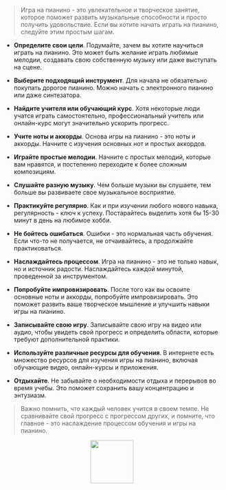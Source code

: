 > Игра на пианино - это увлекательное и 
творческое занятие, которое поможет развить 
музыкальные способности и просто получить удовольствие. 
Если вы хотите начать играть на пианино, следуйте 
этим простым шагам.

* **Определите свои цели**.
Подумайте, зачем вы хотите научиться играть на пианино. 
Это может быть желание играть любимые мелодии, создавать свою 
собственную музыку или даже выступать на сцене.


* **Выберите подходящий инструмент**. 
Для начала не обязательно покупать дорогое пианино. 
Можно начать с электронного пианино или даже синтезатора.


* **Найдите учителя или обучающий курс**. 
Хотя некоторые люди учатся играть самостоятельно, 
профессиональный учитель или онлайн-курс могут значительно 
ускорить прогресс.


* **Учите ноты и аккорды**. 
Основа игры на пианино - это ноты и аккорды. 
Начните с изучения основных нот и простых аккордов.


* **Играйте простые мелодии**. 
Начните с простых мелодий, которые вам нравятся, и постепенно
переходите к более сложным композициям.


* **Слушайте разную музыку**. 
Чем больше музыки вы слушаете, тем больше 
вы развиваете свое музыкальное восприятие.


* **Практикуйте регулярно**.
  Как и при изучении любого нового навыка,
  регулярность - ключ к успеху. Постарайтесь выделить хотя бы
  15-30 минут в день на любимое хобби.


* **Не бойтесь ошибаться**. 
Ошибки - это нормальная часть обучения. 
Если что-то не получается, не отчаивайтесь, 
а продолжайте практиковаться.

   
* **Наслаждайтесь процессом**. 
Игра на пианино - это не только навык, 
но и источник радости. 
Наслаждайтесь каждой минутой, проведенной за инструментом.


* **Попробуйте импровизировать**.
После того как вы освоите основные ноты и аккорды,
попробуйте импровизировать. 
Это поможет развить ваше творческое 
мышление и улучшить навыки игры на пианино.



* **Записывайте свою игру**.
Записывайте свою игру на видео или аудио, 
чтобы увидеть свой прогресс и определить области, которые 
требуют дополнительной практики.

  
* **Используйте различные ресурсы для обучения**.
В интернете есть множество ресурсов 
для изучения игры на пианино, включая обучающие 
видео, онлайн-курсы и приложения.


* **Отдыхайте**.
Не забывайте о необходимости отдыха и 
перерывов во время учебы. 
Это поможет сохранить вашу концентрацию и энтузиазм.

> Важно помнить, что каждый человек учится в своем темпе. Не сравнивайте свой прогресс с прогрессом других, и помните, что главное - это наслаждение процессом обучения и игры на пианино.



<div id="header" align="center">
<img src="https://media.tenor.com/K70Ev-_aaI8AAAAd/cat-cute.gif" width="100"/>
</div>
